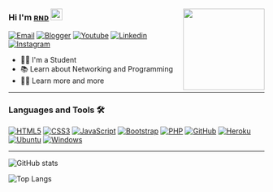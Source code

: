 <h1 align="center" style="display:none;"></h1>


### Hi I'm [ʀɴᴅ][website] <img src="https://raw.githubusercontent.com/aemmadi/aemmadi/master/wave.gif" width="23px"><img align="right" height="160px" width="auto" src="https://im5.ezgif.com/tmp/ezgif-5-1df460fed746.gif" />
[![Email](https://img.shields.io/badge/Email-D14836?style=for-the-badge&logo=gmail&logoColor=white)][email]
[![Blogger](https://img.shields.io/badge/Blogger-FF5722?style=for-the-badge&logo=blogger&logoColor=white)][blog]
[![Youtube](https://img.shields.io/badge/YouTube-FF0000?style=for-the-badge&logo=youtube&logoColor=white)][youtube]
[![Linkedin](https://img.shields.io/badge/LinkedIn-0077B5?style=for-the-badge&logo=linkedin&logoColor=white)][email]
[![Instagram](https://img.shields.io/badge/Instagram-E4405F?style=for-the-badge&logo=instagram&logoColor=white)][instagram]

- 👨‍💻 I'm a Student
- 📚 Learn about Networking and Programming
- 💪🏼 Learn more and more

---

### Languages and Tools 🛠 


[![HTML5](https://img.shields.io/badge/HTML5-E34F26?style=for-the-badge&logo=html5&logoColor=white)](#)
[![CSS3](https://img.shields.io/badge/CSS3-1572B6?style=for-the-badge&logo=css3&logoColor=white)](#)
[![JavaScript](https://img.shields.io/badge/JavaScript-F7DF1E?style=for-the-badge&logo=javascript&logoColor=black)](https://www.javascript.com/)
[![Bootstrap](https://img.shields.io/badge/Bootstrap-563D7C?style=for-the-badge&logo=bootstrap&logoColor=white)](https://getbootstrap.com/)
[![PHP](https://img.shields.io/badge/PHP-777BB4?style=for-the-badge&logo=php&logoColor=white)](https://www.php.net/)
[![GitHub](https://img.shields.io/badge/GitHub-100000?style=for-the-badge&logo=github&logoColor=white)](https://github.com/)
[![Heroku](https://img.shields.io/badge/Heroku-430098?style=for-the-badge&logo=heroku&logoColor=white)](https://www.heroku.com/)
[![Ubuntu](https://img.shields.io/badge/Ubuntu-E95420?style=for-the-badge&logo=ubuntu&logoColor=white)](https://ubuntu.com/)
[![Windows](https://img.shields.io/badge/Windows-0078D6?style=for-the-badge&logo=windows&logoColor=white)](https://www.microsoft.com/en-us/windows)

---



![GitHub stats](https://github-readme-stats.vercel.app/api?username=rndio&show_icons=true&theme=gotham)

![Top Langs](https://github-readme-stats.vercel.app/api/top-langs/?username=rndio&theme=gotham&layout=compact)

[blog]: https://s.id/rndblog
[twitter]: https://s.id/rndtw
[youtube]: https://s.id/rndyt
[instagram]: https://s.id/rndig
[email]: mailto:mail@rndio.my.id
[website]: https://me.rndio.my.id
[linkedin]: https://www.linkedin.com/in/rendio-simamora-b24908199/
